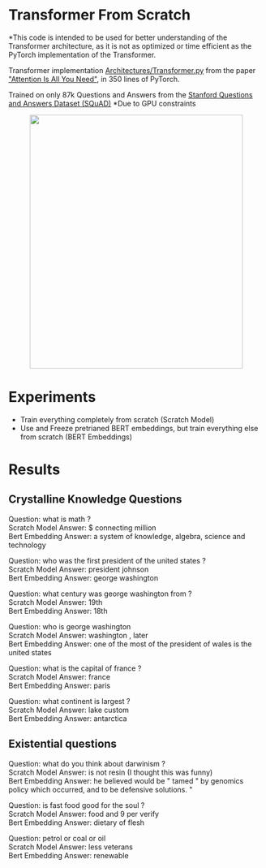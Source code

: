 # Transformer From Scratch
*This code is intended to be used for better understanding of the Transformer architecture, as it is not as optimized or time efficient as the PyTorch implementation of the Transformer.

Transformer implementation [Architectures/Transformer.py](Architectures/Transformer.py) from the paper ["Attention Is All You Need"](https://arxiv.org/abs/1706.03762), in 350 lines of PyTorch. 

Trained on only 87k Questions and Answers from the [Stanford Questions and Answers Dataset (SQuAD)](https://rajpurkar.github.io/SQuAD-explorer/) *Due to GPU constraints



<img src="https://machinelearningmastery.com/wp-content/uploads/2021/08/attention_research_1.png" style="display: block; margin: 0 auto; width: 420px; height: 500px;">

# Experiments
* Train everything completely from scratch (Scratch Model)
* Use and Freeze pretrianed BERT embeddings, but train everything else from scratch (BERT Embeddings)

# Results 

## Crystalline Knowledge Questions
Question: what is math ?\
Scratch Model Answer: $ connecting million\
Bert Embedding Answer: a system of knowledge, algebra, science and technology

Question: who was the first president of the united states ?\
Scratch Model Answer: president johnson\
Bert Embedding Answer: george washington

Question: what century was george washington from ?\
Scratch Model Answer: 19th\
Bert Embedding Answer: 18th

Question: who is george washington\
Scratch Model Answer: washington , later\
Bert Embedding Answer: one of the most of the president of wales is the united states

Question: what is the capital of france ?\
Scratch Model Answer: france\
Bert Embedding Answer: paris

Question: what continent is largest ?\
Scratch Model Answer: lake custom\
Bert Embedding Answer: antarctica

## Existential questions
Question: what do you think about darwinism ?\
Scratch Model Answer: is not resin (I thought this was funny)\
Bert Embedding Answer: he believed would be " tamed " by genomics policy which occurred, and to be defensive solutions. "

Question: is fast food good for the soul ?\
Scratch Model Answer: food and 9 per verify\
Bert Embedding Answer: dietary of flesh

Question: petrol or coal or oil\
Scratch Model Answer: less veterans\
Bert Embedding Answer: renewable
